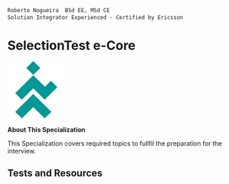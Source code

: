 ```
Roberto Nogueira  BSd EE, MSd CE
Solution Integrator Experienced - Certified by Ericsson
```
# SelectionTest e-Core

![ebook cover](images/e-core.png)

**About This Specialization**

This Specialization covers required topics to fullfil the preparation for the interview.


## Tests and Resources
```
```
